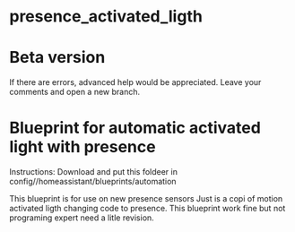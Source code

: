 # presence_activated_ligth
# Beta version
If there are errors, advanced help would be appreciated.
Leave your comments and open a new branch.

# Blueprint for automatic activated light with presence

Instructions:
Download and put this foldeer in config//homeassistant/blueprints/automation

This blueprint is for use on new presence sensors
Just is a copi of motion activated ligth changing code to presence. 
This blueprint work fine but not programing expert need a litle revision.
